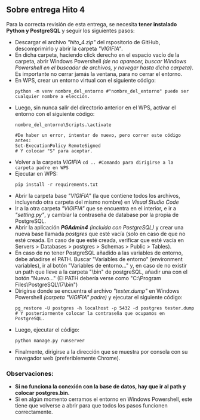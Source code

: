 ## Sobre entrega Hito 4

Para la correcta revisión de esta entrega, se necesita **tener instalado Python y PostgreSQL** y seguir los siguientes pasos:
* Descargar el archivo _"hito_4.zip"_ del rspositorio de GitHub, descomprimirlo y abrir la carpeta _"VIGIFIA"_. 
* En dicha carpeta, haciendo click derecho en el espacio vacío de la carpeta, abrir Windows Powershell _(de no aparecer, buscar Windows Powershell en el buscador de archivos, y navegar hasta dicha carpeta)_. Es importante no cerrar jamás la ventana, para no cerrar el entorno.
* En WPS, crear un entorno virtual con el siguiente código: 
	```
	python -m venv nombre_del_entorno #"nombre_del_entorno" puede ser cualquier nombre a elección. 
	```
 * Luego, sin nunca salir del directorio anterior en el WPS, activar el entorno con el siguiente código:
	```
	nombre_del_entorno\Scripts.\activate

 	#De haber un error, intentar de nuevo, pero correr este código antes:
	Set-ExecutionPolicy RemoteSigned
 	# Y colocar "S" para aceptar.
	```
* Volver a la carpeta _VIGIFIA_ 	```cd .. #Comando para dirigirse a la carpeta padre en WPS```		
* Ejecutar en WPS:
	```
	pip install -r requirements.txt
	```
* Abrir la carpeta base _"VIGIFIA"_ (la que contiene todos los archivos, incluyendo otra carpeta del mismo nombre) en _Visual Studio Code_
* Ir a la otra carpeta _"VIGIFIA"_ que se encuentra en el interior, e ir a _"setting.py"_, y cambiar la contraseña de database por la propia de PostgreSQL.
* Abrir la aplicación ***PGAdmin4*** _(incluída con PostgreSQL)_ y crear una nueva base llamada _postgres_ que esté vacía (solo en caso de que no esté creada. En caso de que esté creada, verificar que esté vacía en Servers > Databases > postgres > Schemas > Public > Tables).
* En caso de no tener PostgreSQL añadido a las variables de entorno, debe añadirse el PATH. Buscar "Variables de entorno" (environment variables), ir al botón "Variables de entorno..." y, en caso de no existir un path que lleve a la carpeta "\bin" de postgreSQL, añadir una con el botón "Nuevo..." (El PATH debería verse como "C:\Program Files\PostgreSQL\17\bin")
* Dirigirse donde se encuentra el archivo _"tester.dump"_ en Windows Powershell _(carpeta "VIGIFIA" padre)_ y ejecutar el siguiente código:
	```
	pg_restore -U postgres -h localhost -p 5432 -d postgres tester.dump # Y posteriormente colocar la contraseña que ocupamos en PostgreSQL.
 	```
* Luego, ejecutar el código:
	```
 	python manage.py runserver 
 	```
* Finalmente, dirigirse a la dirección que se muestra por consola con su navegador web (preferiblemente Chrome).

### Observaciones:
* **Si no funciona la conexión con la base de datos, hay que ir al path y colocar postgres.bin.**
* Si en algún momento cerramos el entorno en Windows Powershell, este tiene que volverse a abrir para que todos los pasos funcionen correctamente.
